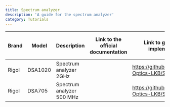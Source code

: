 ```yaml
---
title: Spectrum analyzer
description: 'A guide for the spectrum analyzer'
category: Tutorials
---
```




| Brand | Model   | Description               | Link to the official documentation | Link to group made implementation                    | Who is using it? | How many? |
| ------- | --------- | --------------------------- | ------------------------------------ | ------------------------------------------------------ | ----------------------- | ----------------------- |
| Rigol | DSA1020 | Spectrum analyzer 2GHz    |                                    | https://github.com/Quantum-Optics-LKB/ScopeInterface |                       |
| Rigol | DSA705  | Spectrum analyzer 500 MHz |                                    | https://github.com/Quantum-Optics-LKB/ScopeInterface |                       |
